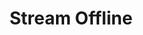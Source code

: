 ---
title: Stream Offline
description: Trigger for when your stream on Trovo is ended
variables:
  - name: timestamp
    description: The timestamp the stream went offline
---